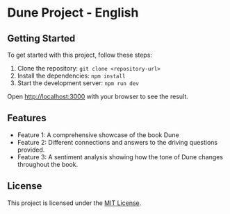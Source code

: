 # Dune Project - English

## Getting Started

To get started with this project, follow these steps:

1. Clone the repository: `git clone <repository-url>`
2. Install the dependencies: `npm install`
3. Start the development server: `npm run dev`

Open [http://localhost:3000](http://localhost:3000) with your browser to see the result.

## Features

- Feature 1: A comprehensive showcase of the book Dune
- Feature 2: Different connections and answers to the driving questions provided.
- Feature 3: A sentiment analysis showing how the tone of Dune changes throughout the book.

## License

This project is licensed under the [MIT License](link-to-license).
